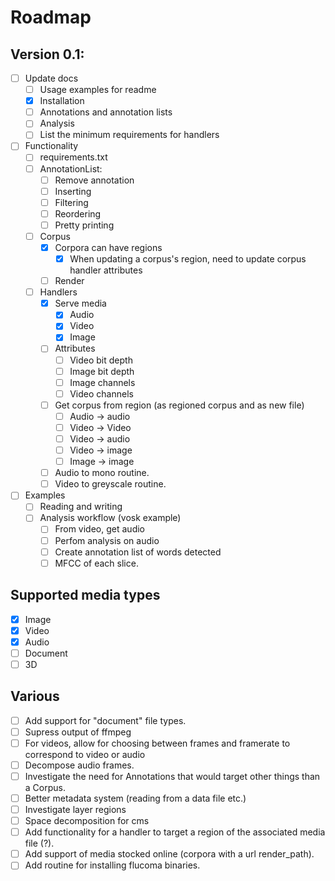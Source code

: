# Roadmap

## Version 0.1:
- [ ] Update docs
    - [ ] Usage examples for readme
    - [x] Installation
    - [ ] Annotations and annotation lists
    - [ ] Analysis
    - [ ] List the minimum requirements for handlers
- [ ] Functionality
    - [ ] requirements.txt
    - [ ] AnnotationList:
        - [ ] Remove annotation
        - [ ] Inserting
        - [ ] Filtering
        - [ ] Reordering
        - [ ] Pretty printing
    - [ ] Corpus
        - [x] Corpora can have regions
            - [x] When updating a corpus's region, need to update corpus handler attributes
        - [ ] Render
    - [ ] Handlers
        - [x] Serve media
            - [x] Audio
            - [x] Video
            - [x] Image
        - [ ] Attributes
            - [ ] Video bit depth
            - [ ] Image bit depth
            - [ ] Image channels
            - [ ] Video channels
        - [ ] Get corpus from region (as regioned corpus and as new file)
            - [ ] Audio -> audio
            - [ ] Video -> Video
            - [ ] Video -> audio
            - [ ] Video -> image
            - [ ] Image -> image
        - [ ] Audio to mono routine.
        - [ ] Video to greyscale routine.
- [ ] Examples
    - [ ] Reading and writing
    - [ ] Analysis workflow (vosk example)
        - [ ] From video, get audio
        - [ ] Perfom analysis on audio
        - [ ] Create annotation list of words detected
        - [ ] MFCC of each slice.

## Supported media types
- [x] Image
- [x] Video
- [x] Audio
- [ ] Document
- [ ] 3D

## Various
- [ ] Add support for "document" file types.
- [ ] Supress output of ffmpeg
- [ ] For videos, allow for choosing between frames and framerate to correspond to video or audio
- [ ] Decompose audio frames.
- [ ] Investigate the need for Annotations that would target other things than a Corpus.
- [ ] Better metadata system (reading from a data file etc.)
- [ ] Investigate layer regions
- [ ] Space decomposition for cms
- [ ] Add functionality for a handler to target a region of the associated media file (?).
- [ ] Add support of media stocked online (corpora with a url render_path).
- [ ] Add routine for installing flucoma binaries.